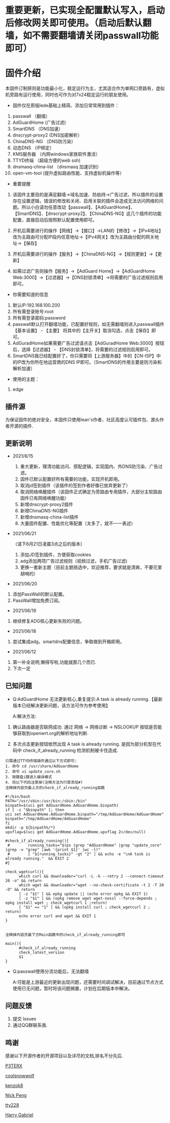 # 重要更新，已实现全配置默认写入，启动后修改网关即可使用。（启动后默认翻墙，如不需要翻墙请关闭passwall功能即可）

# 固件介绍

本固件订制原则是功能最小化，稳定运行为主，尤其适合作为单网口旁路有，虚拟机旁路有运行使用，同时也可作为对7x24稳定运行的朋友使用。

- 固件仅在原版lede基础上精简、添加日常常用到插件：

1. passwall              （翻墙）
2. AdGuardHome           (广告过滤)
3. SmartDNS              （DNS加速）
4. dnscrypt-proxy2       (DNS加密解析）
5. ChinaDNS-NG           （DNS防污染）
6. 动态DNS               （IP绑定）
7. KMS服务器             （内网windows家族软件激活）
8. TTYD终端              （超级方便的web ssh)
9. dnsmasq-china-list   （dnsmasq 加速识别）
10. open-vm-tool         (提升虚拟路由性能、支持虚拟机操作等）

- 重要提醒

 1. 该固件主要目的是满足翻墙->域名加速、防劫持->广告过滤，所以插件的设置存在设置逻辑，错误的修改和关闭、启用关联的插件会造成无法访问网络的问题。所以小白请勿任意改动【passwall】、【AdGuardHome】、【SmartDNS】、【dnscrypt-proxy2】、【ChinaDNS-NG】这几个插件的功能配置，直接启动后按照默认配置使用即可。
 
 2. 开机后需要进行的操作【网络】->【接口】->LAN的【修改】->【IPv4地址】改为主路由可分配IP段内任意地址->【IPv4网关】改为主路由分配的网关地址->【保存】
 
 3. 开机后需要进行的操作【服务】->【ChinaDNS-NG】->【规则更新】->【更新】
 
 4. 如需过滤广告则操作【服务】->【AdGuard Home】->【AdGuardHome Web:3000】->【过滤器】->【DNS封锁清单】->将需要的广告过滤规则启用即可。
 
- 你需要知道的信息

1. 默认IP:192.168.100.200
2. 所有需登录账号:root
3. 所有需登录密码:password
4. passwall默认打开翻墙功能，已配置好规则，如无需翻墙则进入passwall插件 【基本设置】 - 【主要】 将其中的【主开关】取消勾选，点击【保存】即可。
5. AdGuradHome如果需要广告过滤请点击【AdGuradHome Web:3000】按钮后，选择【过滤器】 - 【DNS封锁清单】，将需要的过滤规则启用即可。
6. SmartDNS我已经配置好了，你只需要将【上游服务器】中的【CN-ISP】中的IP改为你所在地运营商的DNS IP即可。（SmartDNS的作用主要是防污染和解析加速）

- 使用的主题：

1. edge

## 插件源

为保证固件的绝对安全，本固件只使用lean's作者、社区高度认可插件包、源头作者开源的插件.

## 更新说明

- 2021/8/15
  1. 重大更新，理清功能访问、搭配逻辑，实现国内、外DNS防污染、广告过滤。
  2. 固件已默认配置好所有需要的功能，实现开机即用。
  3. 取消jd签到插件（该插件的签到作者好像已放弃更新了）
  4. 取消网络唤醒插件（该固件正式确定为旁路由专用插件，大部分主软路由固件已有网络唤醒功能）
  5. 新增dnscrypt-proxy2插件
  6. 新增ChinaDNS-NG插件
  7. 新增dnsmasq-china-list插件
  8. 大量固件配置、性能优化等配置（太多了，就不一一表述）

- 2021/06/21

  （请下6月21日凌晨3点之后的版本）
  1. 添加JD签到插件，方便获取cookies
  2. adg添加两项广告过滤规则（视频过滤，手机广告过滤)
  3. 更换一套新主题（目前主题挑选中，欢迎推荐，要求就是清爽，不要花里胡哨的）

- 2021/06/20

 1. 添加PassWall的默认配置。
 2. PassWall增加免费订阅。

- 2021/06/19

 1. 继续修复ADG核心更新失败的问题。

- 2021/06/18

1. 尝试集成adg，smartdns配置信息，争取做到开箱即用。

- 2021/06/12

 1. 第一补全说明,懒得写啦,功能就那几个而已.
 2. 下次一定


## 已知问题

- Q:AdGuardHome 无法更新核心,重复提示:A task is already running.【最新版本已经解决更新问题，该方法可作为参考使用】

  A:解决方法:

1. 确认路由器是否联网成功.
  通过 网络 -> 网络诊断 -> NSLOOKUP 按钮是否能够获取到openwrt.org的解析地址判断.

2. 多次点击更新按钮依然出现 A task is already running. 是因为部分机型在代码中 check_if_already_running 检测机制被卡住造成.

  ```shell
  只需通过TTYD终端插件通过以下方式即可:
  1. 命令 cd /usr/share/AdGuardHome
  2. 命令 vi update_core.sh
  3. 按键盘i键进入编译模式
  4. 将以下代码注意掉(注释方法为行首添加#)
  注释掉内容页最上方的check_if_already_running函数

  #!/bin/bash
  PATH="/usr/sbin:/usr/bin:/sbin:/bin"
  binpath=$(uci get AdGuardHome.AdGuardHome.binpath)
  if [ -z "$binpath" ]; then
  uci set AdGuardHome.AdGuardHome.binpath="/tmp/AdGuardHome/AdGuardHome"
  binpath="/tmp/AdGuardHome/AdGuardHome"
  fi
  mkdir -p ${binpath%/*}
  upxflag=$(uci get AdGuardHome.AdGuardHome.upxflag 2>/dev/null)

  #check_if_already_running(){
   #        running_tasks="$(ps |grep "AdGuardHome" |grep "update_core" |grep -v "grep" |awk '{print $1}' |wc -l)"
   #        [ "${running_tasks}" -gt "2" ] && echo -e "\nA task is already running."  && EXIT 2
  #}

  check_wgetcurl(){
        which curl && downloader="curl -L -k --retry 2 --connect-timeout 20 -o" && return
        which wget && downloader="wget --no-check-certificate -t 2 -T 20 -O" && return
        [ -z "$1" ] && opkg update || (echo error opkg && EXIT 1)
        [ -z "$1" ] && (opkg remove wget wget-nossl --force-depends ; opkg install wget ; check_wgetcurl 1 ;return)
        [ "$1" == "1" ] && (opkg install curl ; check_wgetcurl 2 ; return)
        echo error curl and wget && EXIT 1
  }


  注释掉内容页最下方Main函数中的check_if_already_running即可

  main(){  
        #check_if_already_running                                       
        check_latest_version
        $1
  }
  ```
 
 - Q:passwall使用分流功能后，无法翻墙
   
   A:可能是上游最近的更新出现问题，还需要时间调试解决，目前通过节点方式使用已无问题，暂时将该问题搁置，计划在后期版本中解决。

## 问题反馈

1. 提交 lssues
2. 通过QQ群联系我.

## 鸣谢

感谢以下开源作者的开源项目以及详尽的文档,排名不分先后.

[P3TERX](https://github.com/P3TERX)

[coolsnowwolf](https://github.com/coolsnowwolf)

[kenzok8](https://github.com/kenzok8)

[Nick Peng](https://github.com/pymumu)

[tty228](https://github.com/tty228)

[Harry Gabriel](https://github.com/ozon)
